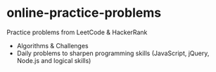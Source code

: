 # online-practice-problems
Practice problems from LeetCode & HackerRank

* Algorithms & Challenges
* Daily problems to sharpen programming skills (JavaScript, jQuery, Node.js and logical skills)

